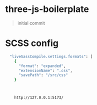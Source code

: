 # three-js-boilerplate

> initial commit

# SCSS config

```bash
  "liveSassCompile.settings.formats": [
    {
      "format": "expanded",
      "extensionName": ".css",
      "savePath": "/src/css"
    }



    http://127.0.0.1:5173/
```
